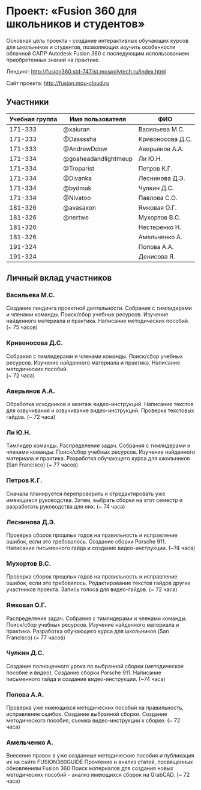 ﻿# Проект: «Fusion 360 для школьников и студентов»
 
Основная цель проекта - создание интерактивных обучающих курсов для школьников и студентов, позволяющих изучить особенности облачной САПР Autodesk Fusion 360 с последующим использованием приобретенных знаний на практике. 

Лендинг: http://fusion360.std-747.ist.mospolytech.ru/index.html

Сайт проекта: http://fusion.mpu-cloud.ru
 
## Участники
 
| Учебная группа | Имя пользователя     | ФИО                      |
|----------------|----------------------|--------------------------|
| 171-333        | @xaiuran             | Васильева М.С.           |
| 171-333        | @Dassssha            | Кривоносова Д.С.         |  
| 171-333        | @AndrewDdow          | Аверьянов А.А.           |  
| 171-334        | @goaheadandlightmeup | Ли Ю.Н.                  |
| 171-334        | @Troparist           | Петров К.Г.              |
| 171-334        | @Divanka             | Леснинова Д.Э.           |
| 171-334	 | @bydmak		| Чулкин Д.С.	           |
| 171-334	 | @Nivatoo		| Павлова С.О.		   |
| 181-326        | @avasaxon            | Ямковая О.Г.             |
| 181-326        | @nertwe              | Мухортов В.С.            |
| 181-326	 |                      | Нестеренко Н.            |
| 181-326	 | 			| Амельченко А. 	   |
| 191-324  	 |			| Попова А.А.		   |
| 191-324	 |			| Денисова Я.              |


## Личный вклад участников
 
### Васильева М.С.
Создание лендинга проектной деятельности.
Собрания с тимлидерами и членами команды. Поиск/сбор учебных ресурсов.
Изучение найденного материала и практика. Написание методических пособий.  
(~ 75 часов)
 
### Кривоносова Д.С.
Собрания с тимлидерами и членами команды. Поиск/сбор учебных ресурсов.
Изучение найденного материала и практика. Написание методических пособий.  
(~ 72 часа)

### Аверьянов А.А.
Обработка исходников и монтаж видео-инструкций. 
Написание текстов для озвучивания и озвучивание видео-инструкций. 
Проверка текстовых гайдов. (~ 72 часа)
 
### Ли Ю.Н. 
Тимлидер команды. Распределение задач.
Собрания с тимлидерами и членами команды. Поиск/сбор учебных ресурсов.
Изучение найденного материала и практика.
Разработка обучающего курса для школьников (San Francisco) (~ 77 часов)  
 
### Петров К.Г.
Сначала планируется перепроверить и отредактировать уже имеющиеся руководства. 
Затем, выбрать сборки на этот семестр и разработать руководства для них. (~ 74 часа) 

### Леснинова Д.Э.
Проверка сборок прошлых годов на правильность и исправление ошибок, если это требовалось.
Создание сборки Porsche 911. Написание письменного гайда и создание видео-инструкции. (~74 часа)
 
### Мухортов В.С.
Проверка сборок прошлых годов на правильность и исправление ошибок, если это требовалось. 
Редактирование текстов гайдов других участников проекта. 
Запись голоса для видео-гайдов. (~ 72 часа)
 
### Ямковая О.Г.
Распределение задач.
Собрания с тимлидерами и членами команды. Поиск/сбор учебных ресурсов.
Изучение найденного материала и практика.
Разработка обучающего курса для школьников (San Francisco) (~ 77 часов)  

### Чулкин Д.С.
Создание полноценного урока по выбранной сборки (методическое пособие и видео).
Создание сборки Porsche 911. Написание письменного гайда и создание видео-инструкции. (~74 часа)

### Попова А.А.
Проверка уже имеющихся методических пособий на правильность, исправление ошибок.
Создание выбранной сборки. Создание методического пособия, съемка видео-инструкции к сборке.
(~ 72 часа)

### Амельченко А.  
Внесение правок в уже созданные методические пособия и публикация их на сайте FUSION360GUIDE
Прочтение и анализ статей, посвященных обновлениям Fusion 360
Поиск материалов для создания новых методических пособий - анализ имеющихся сборок на GrabCAD. (~ 72 часа)
